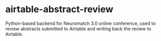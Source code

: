 # airtable-abstract-review
Python-based backend for Neuromatch 3.0 online conference, used to review abstracts submitted to Airtable and writing back the review to Airtable.
